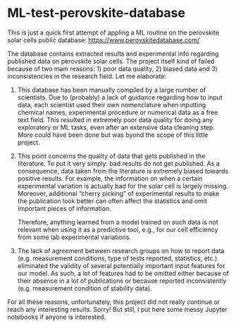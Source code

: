 # ML-test-perovskite-database

This is just a quick first attempt of appling a ML routine on the perovskite solar cells public database: https://www.perovskitedatabase.com/

The database contains extracted results and experimental info regarding published data on perovskite solar cells. The project itself kind of failed because of two main reasons: 1) poor data quality, 2) biased data and 3) inconsistencies in the research field. Let me elaborate:

1) This database has been manually compiled by a large number of scientists. Due to (probably) a lack of guidance regarding how to input data, each scientist used their own nomenclature when inputting chemical names, experimental procedure or numerical data as a free text field. This resulted in extremely poor data quality for doing any exploratory or ML tasks, even after an extensive data cleaning step. More could have been done but was byond the scope of this little project. 

2. This point concerns the quality of data that gets published in the literature. To put it very simply: bad results do not get published. As a consequence, data taken from the literature is extremely biased towards positive results. For example, the information on when a certain experimental variation is actually bad for the solar cell is largely missing. Moreover, additional “cherry picking” of experimental results to make the publication look better can often affect the statistics and omit important pieces of information. 

	Therefore, anything learned from a model trained on such data is not relevant when using it as a predictive tool, e.g., for our cell efficiency from some lab experimental variations. 

3. The lack of agreement between research groups on how to report data (e.g. measurement conditions, type of tests reported, statistics, etc.) eliminated the validity of several potentially important input features for our model. As such, a lot of features had to be omitted either because of their absence in a lot of publications or because reported inconsistently (e.g. measurement condition of stability data). 

For all these reasons, unfortunately, this project did not really continue or reach any interesting results. Sorry! But still, I put here some messy Jupyter notebooks if anyone is interested. 

